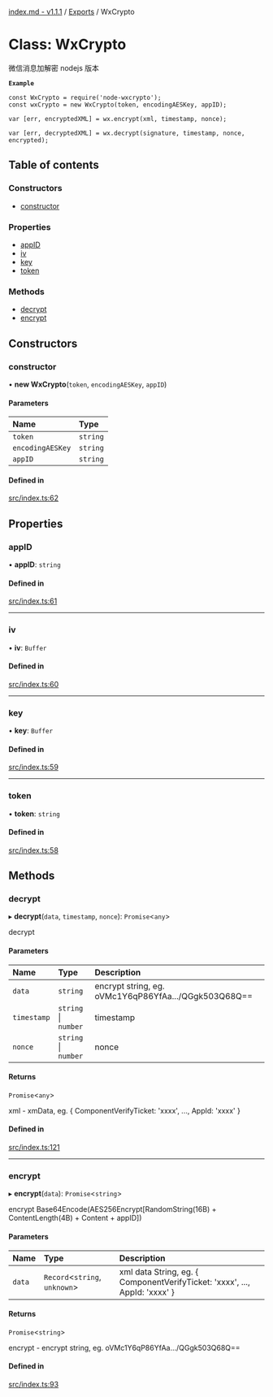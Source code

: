 [index.md - v1.1.1](../README.md) / [Exports](../modules.md) / WxCrypto

# Class: WxCrypto

微信消息加解密 nodejs 版本

**`Example`**

```
const WxCrypto = require('node-wxcrypto');
const wxCrypto = new WxCrypto(token, encodingAESKey, appID);

var [err, encryptedXML] = wx.encrypt(xml, timestamp, nonce);

var [err, decryptedXML] = wx.decrypt(signature, timestamp, nonce, encrypted);
```

## Table of contents

### Constructors

- [constructor](WxCrypto.md#constructor)

### Properties

- [appID](WxCrypto.md#appid)
- [iv](WxCrypto.md#iv)
- [key](WxCrypto.md#key)
- [token](WxCrypto.md#token)

### Methods

- [decrypt](WxCrypto.md#decrypt)
- [encrypt](WxCrypto.md#encrypt)

## Constructors

### constructor

• **new WxCrypto**(`token`, `encodingAESKey`, `appID`)

#### Parameters

| Name             | Type     |
| :--------------- | :------- |
| `token`          | `string` |
| `encodingAESKey` | `string` |
| `appID`          | `string` |

#### Defined in

[src/index.ts:62](https://github.com/saqqdy/node-wxcrypto/blob/c12bf27/src/index.ts#L62)

## Properties

### appID

• **appID**: `string`

#### Defined in

[src/index.ts:61](https://github.com/saqqdy/node-wxcrypto/blob/c12bf27/src/index.ts#L61)

---

### iv

• **iv**: `Buffer`

#### Defined in

[src/index.ts:60](https://github.com/saqqdy/node-wxcrypto/blob/c12bf27/src/index.ts#L60)

---

### key

• **key**: `Buffer`

#### Defined in

[src/index.ts:59](https://github.com/saqqdy/node-wxcrypto/blob/c12bf27/src/index.ts#L59)

---

### token

• **token**: `string`

#### Defined in

[src/index.ts:58](https://github.com/saqqdy/node-wxcrypto/blob/c12bf27/src/index.ts#L58)

## Methods

### decrypt

▸ **decrypt**(`data`, `timestamp`, `nonce`): `Promise`<`any`\>

decrypt

#### Parameters

| Name        | Type                 | Description                                          |
| :---------- | :------------------- | :--------------------------------------------------- |
| `data`      | `string`             | encrypt string, eg. oVMc1Y6qP86YfAa.../QGgk503Q68Q== |
| `timestamp` | `string` \| `number` | timestamp                                            |
| `nonce`     | `string` \| `number` | nonce                                                |

#### Returns

`Promise`<`any`\>

xml - xmData, eg. { ComponentVerifyTicket: 'xxxx', ..., AppId: 'xxxx' }

#### Defined in

[src/index.ts:121](https://github.com/saqqdy/node-wxcrypto/blob/c12bf27/src/index.ts#L121)

---

### encrypt

▸ **encrypt**(`data`): `Promise`<`string`\>

encrypt
Base64Encode(AES256Encrypt[RandomString(16B) + ContentLength(4B) + Content + appID])

#### Parameters

| Name   | Type                           | Description                                                                |
| :----- | :----------------------------- | :------------------------------------------------------------------------- |
| `data` | `Record`<`string`, `unknown`\> | xml data String, eg. { ComponentVerifyTicket: 'xxxx', ..., AppId: 'xxxx' } |

#### Returns

`Promise`<`string`\>

encrypt - encrypt string, eg. oVMc1Y6qP86YfAa.../QGgk503Q68Q==

#### Defined in

[src/index.ts:93](https://github.com/saqqdy/node-wxcrypto/blob/c12bf27/src/index.ts#L93)
